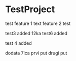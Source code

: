 # TestProject
test
feature 1 text
feature 2 test

test3 added
12ka
test6 added

test 4 added

dodata 7ica prvi put
drugi put